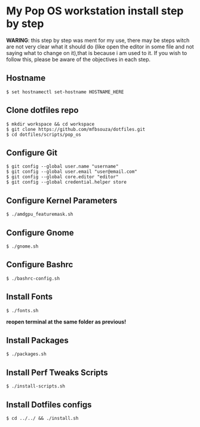 # My Pop OS workstation install step by step

**WARING**: this step by step was ment for my use, there may be steps witch are not very clear what it should do (like open the editor in some file and not saying what to change on it),that is because i am used to it. If you wish to follow this, please be aware of the objectives in each step.

## Hostname

	$ set hostnamectl set-hostname HOSTNAME_HERE

## Clone dotfiles repo

	$ mkdir workspace && cd workspace
	$ git clone https://github.com/mfbsouza/dotfiles.git
	$ cd dotfiles/scripts/pop_os

## Configure Git

	$ git config --global user.name "username"
	$ git config --global user.email "user@email.com"
	$ git config --global core.editor "editor"
	$ git config --global credential.helper store

## Configure Kernel Parameters

	$ ./amdgpu_featuremask.sh

## Configure Gnome

	$ ./gnome.sh

## Configure Bashrc

	$ ./bashrc-config.sh

## Install Fonts

	$ ./fonts.sh

**reopen terminal at the same folder as previous!**

## Install Packages

	$ ./packages.sh

## Install Perf Tweaks Scripts

	$ ./install-scripts.sh

## Install Dotfiles configs

	$ cd ../../ && ./install.sh

